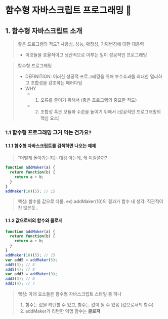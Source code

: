 # 함수형 자바스크립트 프로그래밍 :pencil:

## 1. 함수형 자바스크립트 소개
> 좋은 프로그램의 척도? 사용성, 성능, 확장성, 기획변경에 대한 대응력
> + 이것들을 효율적이고 생산적으로 이루는 일이 성공적인 프로그래밍 

> 함수형 프로그래밍
> + DEFINITION: 이러한 성공적 프로그래밍을 위해 부수효과를 최대한 멀리하고 조합성을 강조하는 패러다임
> + WHY
>   + 1. 오류를 줄이기 위해서 (좋은 프로그램의 중요한 척도)
>   + 2. 조합성 혹은 모듈화 수준을 높이기 위해서 (성공적인 프로그래밍의 핵심 요소)

### 1.1 함수형 프로그래밍 그거 먹는 건가요?

#### 1.1.1 함수형 자바스크립트를 검색하면 나오는 예제

> "어떻게 돌아가는지는 대강 아는데, 왜 이걸쓸까?

```javascript
function addMaker(a) {
  return function(b) {
    return a + b;
  }
}
addMaker(10)(5); // 15
```
> 핵심: 함수를 값으로 다룸. ex) addMaker(10)의 결과가 함수
> 내 생각: 직관적이진 않은듯..

#### 1.1.2 값으로써의 함수와 클로저

```javascript
function addMaker(a) {
  return function(b) {
    return a + b;
  }
}
addMaker(10)(5); // 15
var add5 = addMaker(5);
add5(3); // 8
add5(4); // 9
var add3 = addMaker(3);
add3(3); // 6
add3(4); // 7
```

> 핵심: 아래 요소들은 함수형 자바스크립트 스타일 중 하나
> 1. 함수는 값을 리턴할 수 있고, 함수는 값이 될 수 있음 (값으로서의 함수)
> 2. addMaker가 리턴한 익명 함수는 **클로저** 

